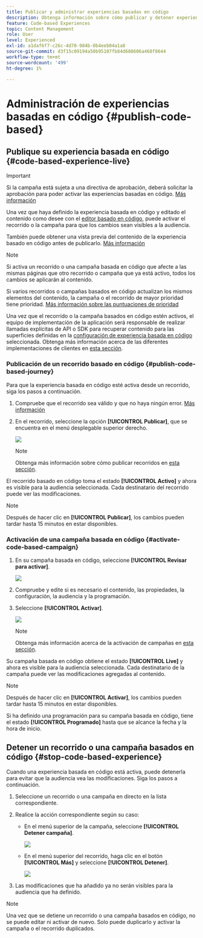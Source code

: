 ```yaml
---
title: Publicar y administrar experiencias basadas en código
description: Obtenga información sobre cómo publicar y detener experiencias basadas en código en Journey Optimizer
feature: Code-based Experiences
topic: Content Management
role: User
level: Experienced
exl-id: a1daf6f7-c26c-4d70-984b-0b4eeb04a1a8
source-git-commit: d3f15c09194a50b95107fb84d680606a468f8644
workflow-type: tm+mt
source-wordcount: '499'
ht-degree: 1%

---
```


# Administración de experiencias basadas en código {#publish-code-based}

## Publique su experiencia basada en código {#code-based-experience-live}

>[!IMPORTANT]
>
> Si la campaña está sujeta a una directiva de aprobación, deberá solicitar la aprobación para poder activar las experiencias basadas en código. [Más información](../test-approve/gs-approval.md)

Una vez que haya definido la experiencia basada en código y editado el contenido como desee con el [editor basado en código](create-code-based.md#edit-code), puede activar el recorrido o la campaña para que los cambios sean visibles a la audiencia.

También puede obtener una vista previa del contenido de la experiencia basado en código antes de publicarlo. [Más información](test-code-based.md)

>[!NOTE]
>
>Si activa un recorrido o una campaña basada en código que afecte a las mismas páginas que otro recorrido o campaña que ya está activo, todos los cambios se aplicarán al contenido.
>
>Si varios recorridos o campañas basados en código actualizan los mismos elementos del contenido, la campaña o el recorrido de mayor prioridad tiene prioridad. [Más información sobre las puntuaciones de prioridad](../conflict-prioritization/priority-scores.md)

Una vez que el recorrido o la campaña basados en código estén activos, el equipo de implementación de la aplicación será responsable de realizar llamadas explícitas de API o SDK para recuperar contenido para las superficies definidas en la [configuración de experiencia basada en código](code-based-configuration.md) seleccionada. Obtenga más información acerca de las diferentes implementaciones de clientes en [esta sección](code-based-implementation-samples.md).

### Publicación de un recorrido basado en código {#publish-code-based-journey}

Para que la experiencia basada en código esté activa desde un recorrido, siga los pasos a continuación.

1. Compruebe que el recorrido sea válido y que no haya ningún error. [Más información](../building-journeys/troubleshooting.md#checking-for-errors-before-testing)

1. En el recorrido, seleccione la opción **[!UICONTROL Publicar]**, que se encuentra en el menú desplegable superior derecho.

   ![](assets/code-based-journey-publish.png)

   >[!NOTE]
   >
   >Obtenga más información sobre cómo publicar recorridos en [esta sección](../building-journeys/publishing-the-journey.md).

El recorrido basado en código toma el estado **[!UICONTROL Activo]** y ahora es visible para la audiencia seleccionada. Cada destinatario del recorrido puede ver las modificaciones.

>[!NOTE]
>
>Después de hacer clic en **[!UICONTROL Publicar]**, los cambios pueden tardar hasta 15 minutos en estar disponibles.

### Activación de una campaña basada en código {#activate-code-based-campaign}

1. En su campaña basada en código, seleccione **[!UICONTROL Revisar para activar]**.

   ![](assets/code-based-campaign-review.png)

1. Compruebe y edite si es necesario el contenido, las propiedades, la configuración, la audiencia y la programación.

1. Seleccione **[!UICONTROL Activar]**.

   ![](assets/code-based-campaign-activate.png)

   >[!NOTE]
   >
   >Obtenga más información acerca de la activación de campañas en [esta sección](../campaigns/review-activate-campaign.md).

Su campaña basada en código obtiene el estado **[!UICONTROL Live]** y ahora es visible para la audiencia seleccionada. Cada destinatario de la campaña puede ver las modificaciones agregadas al contenido.

>[!NOTE]
>
>Después de hacer clic en **[!UICONTROL Activar]**, los cambios pueden tardar hasta 15 minutos en estar disponibles.
>
>Si ha definido una programación para su campaña basada en código, tiene el estado **[!UICONTROL Programado]** hasta que se alcance la fecha y la hora de inicio.

## Detener un recorrido o una campaña basados en código {#stop-code-based-experience}

Cuando una experiencia basada en código está activa, puede detenerla para evitar que la audiencia vea las modificaciones. Siga los pasos a continuación.

1. Seleccione un recorrido o una campaña en directo en la lista correspondiente.

1. Realice la acción correspondiente según su caso:

   * En el menú superior de la campaña, seleccione **[!UICONTROL Detener campaña]**.

     ![](assets/code-based-campaign-stop.png)

   * En el menú superior del recorrido, haga clic en el botón **[!UICONTROL Más]** y seleccione **[!UICONTROL Detener]**.

     ![](assets/code-based-journey-stop.png)

1. Las modificaciones que ha añadido ya no serán visibles para la audiencia que ha definido.

>[!NOTE]
>
>Una vez que se detiene un recorrido o una campaña basados en código, no se puede editar ni activar de nuevo. Solo puede duplicarlo y activar la campaña o el recorrido duplicados.

<!--Reporting TBC

## Check the code-based experience reports {#check-code-based-reports}

Once your code-based experience is live, you can check the **[!UICONTROL Code-based]** tab of the  [Journey report](../reports/journey-global-report-cja.md#web-cja) and [Campaign report](../reports/campaign-global-report-cja.md#web) to compare elements such as the number of experiences delivered to your audience, and the number of engagements with your content.-->

<!--## Code-based reports

You can access code-based journey or campaign reports from the summary screen.

Global reports display events that occurred at least two hours ago and cover events over a selected time period. In comparison, Live reports focus on events that took place within the past 24 hours, with a minimum time interval of two minutes from the event occurrence.

### Code-based live report {#live-report-code-based}

From your campaign **[!UICONTROL Live report]**, the **[!UICONTROL Code-based experience]** tab details the main information relative to your apps or web pages. [Learn more about live report](../reports/campaign-live-report.md)

+++Learn more about the different metrics and widgets available for the Code-based experience report.

The **[!UICONTROL Code-based experience performance]** KPIs detail the main information relative to your visitors' engagement with your code-based experiences, such as:

* **[!UICONTROL Impressions]**: total number of experiences delivered to all users.

* **[!UICONTROL Interactions]**:  total number of engagements with your app/page. This includes any actions taken by the users, such as clicks or any other interactions.

The **[!UICONTROL Code-based experience summary]** graph shows the evolution of your experiences (impressions, unique impressions and interactions) for the last 24 hours.

TBC: The **[!UICONTROL Interactions by element]** table details the main information relative to your visitors' engagement with the various elements on your app/pages.
+++

### Code-based global report {#global-report-code-based}

Code-based campaign global report can be accessed directly from your journey or campaign with the **[!UICONTROL View report]** button. [Learn more about global report](../reports/campaign-global-report-cja.md)

From your Campaign **[!UICONTROL Global report]**, the **[!UICONTROL Code-based experience]** tab details the main information relative to your apps or web pages.

![](assets/code-based-campaign-global-report.png)

Add image TBC

+++Learn more about the different metrics and widgets available for the Code-based experience report.

The **[!UICONTROL Code-based experience performance]** KPIs detail the main information relative to your visitors' engagement with your experiences, such as:

* **[!UICONTROL Unique impressions]**: number of unique users to whom the experience was delivered.

* **[!UICONTROL Impressions]**: total number of experiences delivered to all users.

* **[!UICONTROL Interactions]**: percentage of engagements with your app/page. This includes any actions taken by the users, such as clicks or any other interactions.

The **[!UICONTROL Code-based experience summary]** graph shows the evolution of your experiences (unique impressions, impressions and interactions) for the concerned period.

TBC: The **[!UICONTROL Interactions by element]** table details the main information relative to your visitors' engagement with the various elements on your apps/pages.
+++

-->
